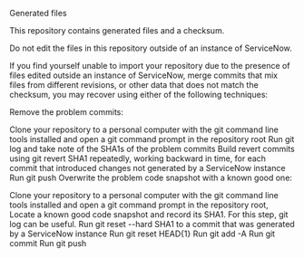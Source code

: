 Generated files

This repository contains generated files and a checksum.

Do not edit the files in this repository outside of an instance of ServiceNow.

If you find yourself unable to import your repository due to the presence of files edited outside an instance of ServiceNow, merge commits that mix files from different revisions, or other data that does not match the checksum, you may recover using either of the following techniques:

Remove the problem commits:

Clone your repository to a personal computer with the git command line tools installed and open a git command prompt in the repository root
Run git log and take note of the SHA1s of the problem commits
Build revert commits using git revert SHA1 repeatedly, working backward in time, for each commit that introduced changes not generated by a ServiceNow instance
Run git push
Overwrite the problem code snapshot with a known good one:

Clone your repository to a personal computer with the git command line tools installed and open a git command prompt in the repository root,
Locate a known good code snapshot and record its SHA1. For this step, git log can be useful.
Run git reset --hard SHA1 to a commit that was generated by a ServiceNow instance
Run git reset HEAD{1}
Run git add -A
Run git commit
Run git push

